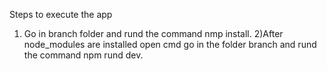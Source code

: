Steps to execute the app

1) Go in branch folder and rund the command nmp install.
2)After node_modules are installed open cmd go in the folder branch and rund the command npm rund dev.